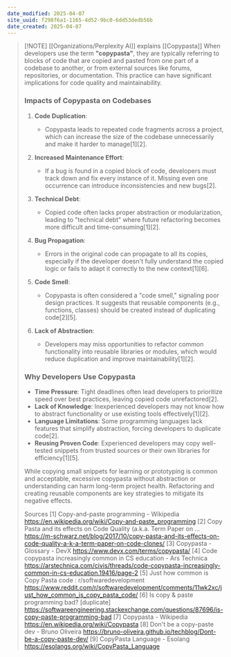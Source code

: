 ```yaml
---
date_modified: 2025-04-07
site_uuid: f298f6a1-1165-4d52-9bc0-6dd53dedb56b
date_created: 2025-04-07
---
```


> [!NOTE] [[Organizations/Perplexity AI]] explains [[Copypasta]]
> When developers use the term **"copypasta"**, they are typically referring to blocks of code that are copied and pasted from one part of a codebase to another, or from external sources like forums, repositories, or documentation. This practice can have significant implications for code quality and maintainability.
> 
> ### **Impacts of Copypasta on Codebases**
> 
> 1. **Code Duplication**:
>    - Copypasta leads to repeated code fragments across a project, which can increase the size of the codebase unnecessarily and make it harder to manage[1][2].
> 
> 1. **Increased Maintenance Effort**:
>    - If a bug is found in a copied block of code, developers must track down and fix every instance of it. Missing even one occurrence can introduce inconsistencies and new bugs[2].
> 
> 1. **Technical Debt**:
>    - Copied code often lacks proper abstraction or modularization, leading to "technical debt" where future refactoring becomes more difficult and time-consuming[1][2].
> 
> 1. **Bug Propagation**:
>    - Errors in the original code can propagate to all its copies, especially if the developer doesn't fully understand the copied logic or fails to adapt it correctly to the new context[1][6].
> 
> 1. **Code Smell**:
>    - Copypasta is often considered a "code smell," signaling poor design practices. It suggests that reusable components (e.g., functions, classes) should be created instead of duplicating code[2][5].
> 
> 1. **Lack of Abstraction**:
>    - Developers may miss opportunities to refactor common functionality into reusable libraries or modules, which would reduce duplication and improve maintainability[1][2].
> 
> ### **Why Developers Use Copypasta**
> 
> - **Time Pressure**: Tight deadlines often lead developers to prioritize speed over best practices, leaving copied code unrefactored[2].
> - **Lack of Knowledge**: Inexperienced developers may not know how to abstract functionality or use existing tools effectively[1][2].
> - **Language Limitations**: Some programming languages lack features that simplify abstraction, forcing developers to duplicate code[2].
> - **Reusing Proven Code**: Experienced developers may copy well-tested snippets from trusted sources or their own libraries for efficiency[1][5].
> 
> While copying small snippets for learning or prototyping is common and acceptable, excessive copypasta without abstraction or understanding can harm long-term project health. Refactoring and creating reusable components are key strategies to mitigate its negative effects.
> 
> Sources
> [1] Copy-and-paste programming - Wikipedia https://en.wikipedia.org/wiki/Copy-and-paste_programming
> [2] Copy Pasta and its effects on Code Quality (a.k.a. Term Paper on ... https://m-schwarz.net/blog/2017/10/copy-pasta-and-its-effects-on-code-quality-a-k-a-term-paper-on-code-clones/
> [3] Copypasta - Glossary - DevX https://www.devx.com/terms/copypasta/
> [4] Code copypasta increasingly common in CS education - Ars Technica https://arstechnica.com/civis/threads/code-copypasta-increasingly-common-in-cs-education.19416/page-2
> [5] Just how common is Copy Pasta code : r/softwaredevelopment https://www.reddit.com/r/softwaredevelopment/comments/11wk2xc/just_how_common_is_copy_pasta_code/
> [6] Is copy & paste programming bad? [duplicate] https://softwareengineering.stackexchange.com/questions/87696/is-copy-paste-programming-bad
> [7] Copypasta - Wikipedia https://en.wikipedia.org/wiki/Copypasta
> [8] Don't be a copy-paste dev - Bruno Oliveira https://bruno-oliveira.github.io/techblog/Dont-be-a-copy-paste-dev/
> [9] CopyPasta Language - Esolang https://esolangs.org/wiki/CopyPasta_Language